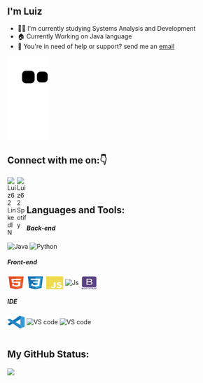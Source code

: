 ## I'm Luiz  
- :student: I'm currently studying Systems Analysis and Development
- :house: Currently Working on Java language
- 💼 You're in need of help or support? send me an [email](mailto:luiztiagonascimento21@gmail.com)

![Snake animation](https://github.com/Luiz62/Luiz62/blob/output/github-contribution-grid-snake.svg)

## Connect with me on::point_down:

<div>
  <a href="https://www.linkedin.com/in/luiz-nascimento-252a91198/">
    <img align="left" alt="Luiz62 LinkedIN" width="22px" src="https://raw.githubusercontent.com/peterthehan/peterthehan/master/assets/linkedin.svg" />
  </a>
  <a href="https://open.spotify.com/user/luiztiagonascimento21">
    <img align="left" alt="Luiz62 Spotify" width="22px" src="https://raw.githubusercontent.com/peterthehan/peterthehan/master/assets/spotify.svg" />
  </a>
  <br />
  <br />
</div>

## Languages and Tools:   
<!-- Tecnologias -->  

<div style="display: inline_block">
  
  <h5> Back-end </h5>
  
  <img align="center" alt="Java" height="30" width="40" src="https://cdn.jsdelivr.net/gh/devicons/devicon/icons/java/java-original-wordmark.svg" />
  
  <img align="center" alt="Python" height="30" width="40" src="https://cdn.jsdelivr.net/gh/devicons/devicon/icons/python/python-original.svg" />

  <br />
  
  <h5> Front-end </h5>

  <img align="center" alt="HTML" height="30" width="40" src="https://raw.githubusercontent.com/devicons/devicon/master/icons/html5/html5-original.svg" />

  <img align="center" alt="CSS" height="30" width="40" src="https://raw.githubusercontent.com/devicons/devicon/master/icons/css3/css3-original.svg" />  

  <img align="center" alt="Js" height="30" width="40" src="https://raw.githubusercontent.com/devicons/devicon/master/icons/javascript/javascript-plain.svg" />  
  
  <img align="center" alt="Js" height="30" width="40" src="https://cdn.jsdelivr.net/gh/devicons/devicon/icons/angularjs/angularjs-original.svg" />
  
  <img align="center" alt="bootstrp" height="30" width="40" src="https://raw.githubusercontent.com/devicons/devicon/9f4f5cdb393299a81125eb5127929ea7bfe42889/icons/bootstrap/bootstrap-plain-wordmark.svg" />
  <br />

  <h5> IDE </h5>
  
  <img align="center" alt="VS code" height="30" width="40" src="https://raw.githubusercontent.com/devicons/devicon/9f4f5cdb393299a81125eb5127929ea7bfe42889/icons/vscode/vscode-original.svg" />
  <img align="center" alt="VS code" height="30" width="40" src="https://cdn.jsdelivr.net/gh/devicons/devicon/icons/intellij/intellij-original.svg" />
  
  <img align="center" alt="VS code" height="30" width="40" src="https://cdn.jsdelivr.net/gh/devicons/devicon/icons/pycharm/pycharm-original.svg" />
  
  <br />
  <br />
</div>

## My GitHub Status:
<!-----GitHub Stats------>  
<div>
  <img align="center" src = "https://github-readme-stats.vercel.app/api?username=Luiz62&&show_icons=true&title_color=ffffff&icon_color=bb2acf&text_color=daf7dc&bg_color=151515" />
  <br />
  <br />
</div>
<!--
## Most Used Languages:
Most Used Languages  
<div>
  <img height="180em" src="https://github-readme-stats.vercel.app/api/top-langs/?username=Luiz62&layout=compact&langs_count=7&theme=dark"/>
</div>
-->

  


